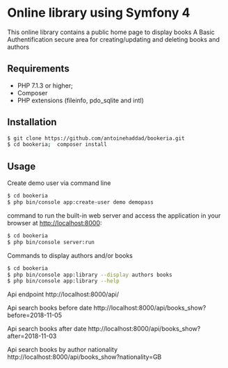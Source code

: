 Online library using Symfony 4
========================

This online library contains a public home page to display books
A Basic Authentification secure area for creating/updating and deleting books and authors


Requirements
------------

  * PHP 7.1.3 or higher;
  * Composer 
  * PHP extensions (fileinfo, pdo_sqlite and intl)

Installation
------------

```bash
$ git clone https://github.com/antoinehaddad/bookeria.git
$ cd bookeria;  composer install 
```

Usage
-----

Create demo user via command line 
```bash
$ cd bookeria
$ php bin/console app:create-user demo demopass
```
command to run the built-in web server and access the application in your
browser at <http://localhost:8000>:
```bash
$ cd bookeria
$ php bin/console server:run
```

Commands to display authors and/or books
```bash
$ cd bookeria
$ php bin/console app:library --display authors books
$ php bin/console app:library --help
```

Api endpoint 
http://localhost:8000/api/

Api search books before date
http://localhost:8000/api/books_show?before=2018-11-05

Api search books after date
http://localhost:8000/api/books_show?after=2018-11-03

Api search books by author nationality
http://localhost:8000/api/books_show?nationality=GB
